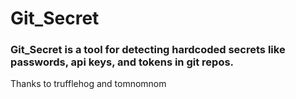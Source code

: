 # Git_Secret

### Git_Secret is a  tool for detecting hardcoded secrets like passwords, api keys, and tokens in git repos.








Thanks to trufflehog and  tomnomnom
